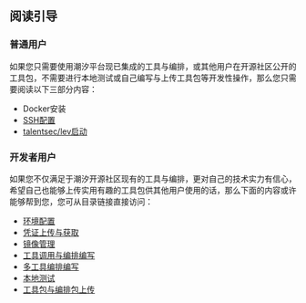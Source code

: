 ## 阅读引导

### 普通用户

如果您只需要使用潮汐平台现已集成的工具与编排，或其他用户在开源社区公开的工具包，不需要进行本地测试或自己编写与上传工具包等开发性操作，那么您只需要阅读以下三部分内容：

* Docker安装
* [SSH配置](#个人SSH公钥上传)
* [talentsec/lev启动](#talentsec/lev启动)


### 开发者用户

如果您不仅满足于潮汐开源社区现有的工具与编排，更对自己的技术实力有信心，希望自己也能够上传实用有趣的工具包供其他用户使用的话，那么下面的内容或许能够帮到您，您可从目录链接直接访问：

* [环境配置](#环境配置)
* [凭证上传与获取](#凭证上传与获取)
* [镜像管理](#镜像管理)
* [工具调用与编排编写](#工具调用与编排编写)
* [多工具编排编写](#多工具编排编写)
* [本地测试](#本地测试)
* [工具包与编排包上传](#工具包与编排包上传)

